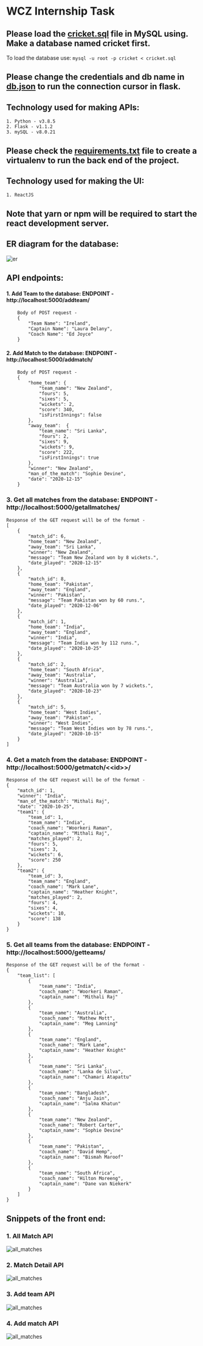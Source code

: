 # WCZ Internship Task

## Please load the [cricket.sql](./cricket.sql) file in MySQL using. Make a database named cricket first.

To load the database use:
`
mysql -u root -p cricket < cricket.sql
`

## Please change the credentials and db name in [db.json](./apis/db.json) to run the connection cursor in flask.


## Technology used for making APIs:

    1. Python - v3.8.5
    2. Flask - v1.1.2
    3. mySQL - v8.0.21

## Please check the [requirements.txt](./requirements.txt) file to create a virtualenv to run the back end of the project.

## Technology used for making the UI:

    1. ReactJS

## Note that yarn or npm will be required to start the react development server.


## ER diagram for the database:

<img src="./screenshots/er.png" alt="er"></img>

## API endpoints:

#### 1. Add Team to the database: ENDPOINT - http://localhost:5000/addteam/
        Body of POST request - 
        {
            "Team Name": "Ireland",
            "Captain Name": "Laura Delany",
            "Coach Name": "Ed Joyce"
        }

#### 2. Add Match to the database: ENDPOINT - http://localhost:5000/addmatch/

        Body of POST request - 
        {
            "home_team": {
                "team_name": "New Zealand",
                "fours": 5,
                "sixes": 5,
                "wickets": 2,
                "score": 340,
                "isFirstInnings": false
            },
            "away_team":  {
                "team_name": "Sri Lanka",
                "fours": 2,
                "sixes": 9,
                "wickets": 9,
                "score": 222,
                "isFirstInnings": true
            },
            "winner": "New Zealand",
            "man_of_the_match": "Sophie Devine",
            "date": "2020-12-15"
        }

### 3. Get all matches from the database: ENDPOINT - http://localhost:5000/getallmatches/

    Response of the GET request will be of the format - 
    [
        {
            "match_id": 6,
            "home_team": "New Zealand",
            "away_team": "Sri Lanka",
            "winner": "New Zealand",
            "message": "Team New Zealand won by 8 wickets.",
            "date_played": "2020-12-15"
        },
        {
            "match_id": 8,
            "home_team": "Pakistan",
            "away_team": "England",
            "winner": "Pakistan",
            "message": "Team Pakistan won by 60 runs.",
            "date_played": "2020-12-06"
        },
        {
            "match_id": 1,
            "home_team": "India",
            "away_team": "England",
            "winner": "India",
            "message": "Team India won by 112 runs.",
            "date_played": "2020-10-25"
        },
        {
            "match_id": 2,
            "home_team": "South Africa",
            "away_team": "Australia",
            "winner": "Australia",
            "message": "Team Australia won by 7 wickets.",
            "date_played": "2020-10-23"
        },
        {
            "match_id": 5,
            "home_team": "West Indies",
            "away_team": "Pakistan",
            "winner": "West Indies",
            "message": "Team West Indies won by 78 runs.",
            "date_played": "2020-10-15"
        }
    ]
            
### 4. Get a match from the database: ENDPOINT - http://localhost:5000/getmatch/<\<id\>>/

    Response of the GET request will be of the format - 
    {
        "match_id": 1,
        "winner": "India",
        "man_of_the_match": "Mithali Raj",
        "date": "2020-10-25",
        "team1": {
            "team_id": 1,
            "team_name": "India",
            "coach_name": "Woorkeri Raman",
            "captain_name": "Mithali Raj",
            "matches_played": 2,
            "fours": 5,
            "sixes": 3,
            "wickets": 6,
            "score": 250
        },
        "team2": {
            "team_id": 3,
            "team_name": "England",
            "coach_name": "Mark Lane",
            "captain_name": "Heather Knight",
            "matches_played": 2,
            "fours": 4,
            "sixes": 4,
            "wickets": 10,
            "score": 138
        }
    }

### 5. Get all teams from the database: ENDPOINT - http://localhost:5000/getteams/  

    Response of the GET request will be of the format - 
    {
        "team_list": [
            {
                "team_name": "India",
                "coach_name": "Woorkeri Raman",
                "captain_name": "Mithali Raj"
            },
            {
                "team_name": "Australia",
                "coach_name": "Mathew Mott",
                "captain_name": "Meg Lanning"
            },
            {
                "team_name": "England",
                "coach_name": "Mark Lane",
                "captain_name": "Heather Knight"
            },
            {
                "team_name": "Sri Lanka",
                "coach_name": "Lanka de Silva",
                "captain_name": "Chamari Atapattu"
            },
            {
                "team_name": "Bangladesh",
                "coach_name": "Anju Jain",
                "captain_name": "Salma Khatun"
            },
            {
                "team_name": "New Zealand",
                "coach_name": "Robert Carter",
                "captain_name": "Sophie Devine"
            },
            {
                "team_name": "Pakistan",
                "coach_name": "David Hemp",
                "captain_name": "Bismah Maroof"
            },
            {
                "team_name": "South Africa",
                "coach_name": "Hilton Moreeng",
                "captain_name": "Dane van Niekerk"
            }
        ]
    }

## Snippets of the front end: 

### 1. All Match API
<img src="./screenshots/1.png" alt="all_matches"></img>

### 2. Match Detail API
<img src="./screenshots/2.png" alt="all_matches"></img>

### 3. Add team API
<img src="./screenshots/3.png" alt="all_matches"></img>

### 4. Add match API
<img src="./screenshots/4.png" alt="all_matches"></img>